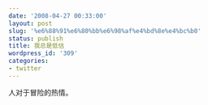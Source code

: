 ```yaml
---
date: '2008-04-27 00:33:00'
layout: post
slug: '%e6%88%91%e6%80%bb%e6%98%af%e4%bd%8e%e4%bc%b0'
status: publish
title: 我总是低估
wordpress_id: '309'
categories:
- twitter
---
```


人对于冒险的热情。  

